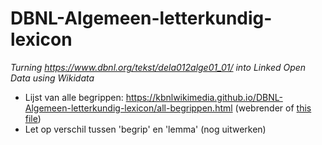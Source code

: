 # DBNL-Algemeen-letterkundig-lexicon
*Turning https://www.dbnl.org/tekst/dela012alge01_01/ into Linked Open Data using Wikidata*

* Lijst van alle begrippen: https://kbnlwikimedia.github.io/DBNL-Algemeen-letterkundig-lexicon/all-begrippen.html (webrender of [this file](all-begrippen.html))
* Let op verschil tussen 'begrip' en 'lemma' (nog uitwerken)
